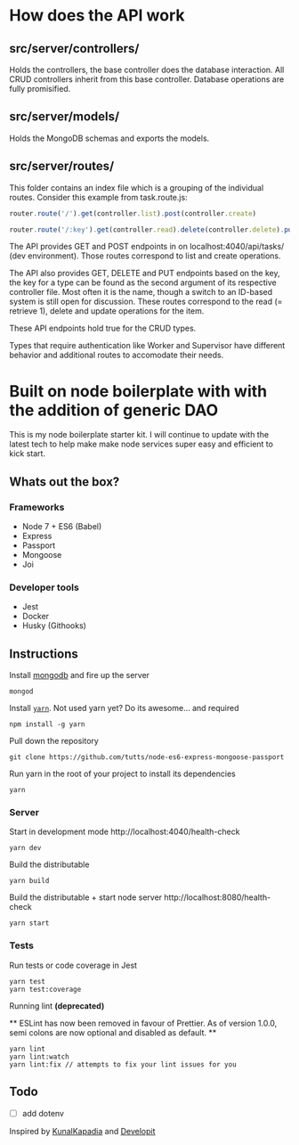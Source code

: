 # How does the API work

## src/server/controllers/

Holds the controllers, the base controller does the database interaction. All CRUD controllers inherit from this base controller. Database operations are fully promisified.

## src/server/models/

Holds the MongoDB schemas and exports the models.

## src/server/routes/

This folder contains an index file which is a grouping of the individual routes. Consider this example from task.route.js:

```javascript
router.route('/').get(controller.list).post(controller.create)

router.route('/:key').get(controller.read).delete(controller.delete).put(controller.update)
```

The API provides GET and POST endpoints in on localhost:4040/api/tasks/ (dev environment). Those routes correspond to list and create operations.

The API also provides GET, DELETE and PUT endpoints based on the key, the key for a type can be found as the second argument of its respective controller file. Most often it is the name, though a switch to an ID-based system is still open for discussion. These routes correspond to the read (= retrieve 1), delete and update operations for the item.

These API endpoints hold true for the CRUD types. 

Types that require authentication like Worker and Supervisor have different behavior and additional routes to accomodate their needs.


# Built on node boilerplate with with the addition of generic DAO

This is my node boilerplate starter kit. I will continue to update with the latest tech to help make make node services
super easy and efficient to kick start.

## Whats out the box?

### Frameworks
- Node 7 + ES6 (Babel)
- Express
- Passport
- Mongoose
- Joi

### Developer tools
- Jest
- Docker
- Husky (Githooks)

## Instructions

Install [mongodb](https://www.mongodb.com/download-center?jmp=nav#community) and fire up the server

```
mongod
```

Install [`yarn`](https://www.npmjs.com/package/yarn). Not used yarn yet? Do its awesome... and required

```
npm install -g yarn
```

Pull down the repository

```
git clone https://github.com/tutts/node-es6-express-mongoose-passport
```

Run yarn in the root of your project to install its dependencies

```
yarn
```

### Server

Start in development mode http://localhost:4040/health-check

```
yarn dev
```

Build the distributable

```
yarn build
```

Build the distributable + start node server http://localhost:8080/health-check

```
yarn start
```

### Tests

Run tests or code coverage in Jest

```
yarn test
yarn test:coverage
```

Running lint **(deprecated)**

** ESLint has now been removed in favour of Prettier. As of version 1.0.0, semi colons are now optional and disabled as
default. **

```
yarn lint
yarn lint:watch
yarn lint:fix // attempts to fix your lint issues for you
```


## Todo
- [ ] add dotenv

Inspired by [KunalKapadia](https://github.com/KunalKapadia/express-mongoose-es6-rest-api) and  [Developit](https://github.com/developit/express-es6-rest-api)

